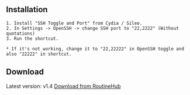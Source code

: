 ## Installation

	1. Install "SSH Toggle and Port" from Cydia / Sileo. 
	2. In Settings -> OpenSSH -> change SSH port to "22,2222" (Without quotations)
	3. Run the shortcut.

	* If it's not working, change it to "22,22222" in OpenSSH toggle and also "22222" in shortcut.
## Download
Latest version: v1.4
[Download from RoutineHub](https://routinehub.co/shortcut/2601)